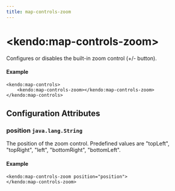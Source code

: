 ```yaml
---
title: map-controls-zoom
---
```


# \<kendo:map-controls-zoom\>

Configures or disables the built-in zoom control (+/- button).

#### Example
    <kendo:map-controls>
        <kendo:map-controls-zoom></kendo:map-controls-zoom>
    </kendo:map-controls>

## Configuration Attributes

### position `java.lang.String`

The position of the zoom control. Predefined values are "topLeft", "topRight", "left", "bottomRight", "bottomLeft".

#### Example
    <kendo:map-controls-zoom position="position">
    </kendo:map-controls-zoom>

